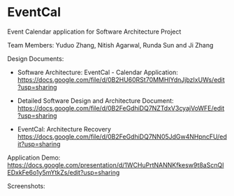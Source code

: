 EventCal
========

Event Calendar application for Software Architecture Project

Team Members:
Yuduo Zhang, Nitish Agarwal, Runda Sun and Ji Zhang


Design Documents:

- Software Architecture: EventCal -  Calendar Application:
https://docs.google.com/file/d/0B2HU60RSt70MMHlYdnJjbzIxUWs/edit?usp=sharing

- Detailed Software Design and  Architecture Document:
https://docs.google.com/file/d/0B2FeGdhiDQ7NZTdxV3cyajVoWFE/edit?usp=sharing

- EventCal: Architecture Recovery
https://docs.google.com/file/d/0B2FeGdhiDQ7NN05JdGw4NHpncFU/edit?usp=sharing


Application Demo:
https://docs.google.com/presentation/d/1WCHuPrtNANNKfkesw9t8aScnQIEDxkFe6o1y5mYtkZs/edit?usp=sharing


Screenshots:

